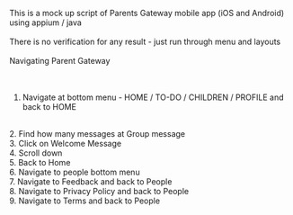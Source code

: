 This is a mock up script of Parents Gateway mobile app (iOS and Android) using appium / java
<br>
<br>
There is no verification for any result - just run through menu and layouts
<br><br>
Navigating Parent Gateway
<br><br><br>

1. Navigate at bottom menu - HOME / TO-DO /  CHILDREN / PROFILE and back to HOME
<br>
2. Find how many messages at Group message
<br>
3. Click on Welcome Message 
<br>
4. Scroll down
<br>
5. Back to Home
<br> 
6. Navigate to people bottom menu
<br>
7. Navigate to Feedback and back to People
<br>
8. Navigate to Privacy Policy and back to People
<br>
9. Navigate to Terms and back to People
	  
